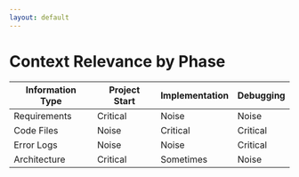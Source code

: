```yaml
---
layout: default
---
```


# Context Relevance by Phase

<div class="mt-8">

| Information Type | Project Start | Implementation | Debugging |
|------------------|---------------|----------------|-----------|
| Requirements     | <uim-check class="text-green-500 inline"/> Critical   | <uim-times-circle class="text-red-500 inline"/> Noise      | <uim-times-circle class="text-red-500 inline"/> Noise  |
| Code Files       | <uim-times-circle class="text-red-500 inline"/> Noise      | <uim-check class="text-green-500 inline"/> Critical   | <uim-check class="text-green-500 inline"/> Critical |
| Error Logs       | <uim-times-circle class="text-red-500 inline"/> Noise      | <uim-times-circle class="text-red-500 inline"/> Noise      | <uim-check class="text-green-500 inline"/> Critical |
| Architecture     | <uim-check class="text-green-500 inline"/> Critical   | <uim-exclamation-triangle class="text-yellow-500 inline"/> Sometimes  | <uim-times-circle class="text-red-500 inline"/> Noise  |

</div>

<!--
This matrix illustrates the core principle. The same piece of information can be critical in one phase and pure noise in another.

Requirements are critical when starting a project but become noise when you're deep in debugging. Error logs are essential for debugging but irrelevant when you're planning architecture.

Traditional approaches either try to provide everything (information overload) or make humans decide what's relevant (cognitive overload). Context Engineering provides the right information for the current phase.
-->
